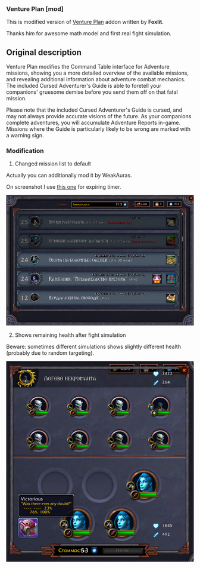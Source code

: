 ### Venture Plan [mod]

This is modified version of [Venture Plan](https://www.townlong-yak.com/addons/venture-plan) addon written by **Foxlit**.
 
Thanks him for awesome math model and first real fight simulation.

## Original description

Venture Plan modifies the Command Table interface for Adventure missions, showing you a more detailed overview of the available missions, and revealing additional information about adventure combat mechanics. The included Cursed Adventurer's Guide is able to foretell your companions' gruesome demise before you send them off on that fatal mission.

Please note that the included Cursed Adventurer's Guide is cursed, and may not always provide accurate visions of the future. As your companions complete adventures, you will accumulate Adventure Reports in-game. Missions where the Guide is particularly likely to be wrong are marked with a warning sign.

### Modification

1. Changed mission list to default

Actually you can additionally mod it by WeakAuras.

On screenshot I use [this one](https://wago.io/2c5uE2huK) for expiring timer.

![mission list](./images/list.png)

2. Shows remaining health after fight simulation

Beware: sometimes different simulations shows slightly different health (probably due to random targeting).

![mission page](./images/mission.png)
